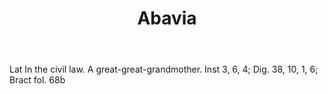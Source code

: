 ---
title: Abavia
permalink: "/definitions/abavia.html"
body: Lat In the civil law. A great-great-grandmother. Inst 3, 6, 4; Dig. 38, 10,
  1, 6; Bract fol. 68b
published_at: '2018-07-07'
layout: post
---